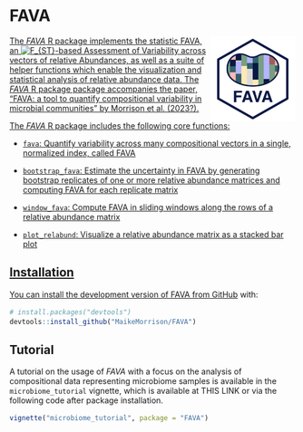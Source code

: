 
<!-- README.md is generated from README.Rmd. Please edit that file -->

# FAVA

<a href='https://github.com/MaikeMorrison/FAVA'/><img src='man/figures/FAVA_logo_2.png' height="150" align="right" style="float:right; height:150px;" />

<!-- badges: start -->
<!-- badges: end -->

The *FAVA* R package implements the statistic FAVA, an
![F\_{ST}](https://latex.codecogs.com/png.image?%5Cdpi%7B110%7D&space;%5Cbg_white&space;F_%7BST%7D "F_{ST}")-based
Assessment of Variability across vectors of relative Abundances, as well
as a suite of helper functions which enable the visualization and
statistical analysis of relative abundance data. The *FAVA* R package
package accompanies the paper, “FAVA: a tool to quantify compositional
variability in microbial communities” by Morrison et al. (2023?).

The *FAVA* R package includes the following core functions:

- `fava`: Quantify variability across many compositional vectors in a
  single, normalized index, called FAVA

- `bootstrap_fava`: Estimate the uncertainty in FAVA by generating
  bootstrap replicates of one or more relative abundance matrices and
  computing FAVA for each replicate matrix

- `window_fava`: Compute FAVA in sliding windows along the rows of a
  relative abundance matrix

- `plot_relabund`: Visualize a relative abundance matrix as a stacked
  bar plot

## Installation

You can install the development version of FAVA from
[GitHub](https://github.com/) with:

``` r
# install.packages("devtools")
devtools::install_github("MaikeMorrison/FAVA")
```

## Tutorial

A tutorial on the usage of *FAVA* with a focus on the analysis of
compositional data representing microbiome samples is available in the
`microbiome_tutorial` vignette, which is available at THIS LINK or via
the following code after package installation.

``` r
vignette("microbiome_tutorial", package = "FAVA")
```
